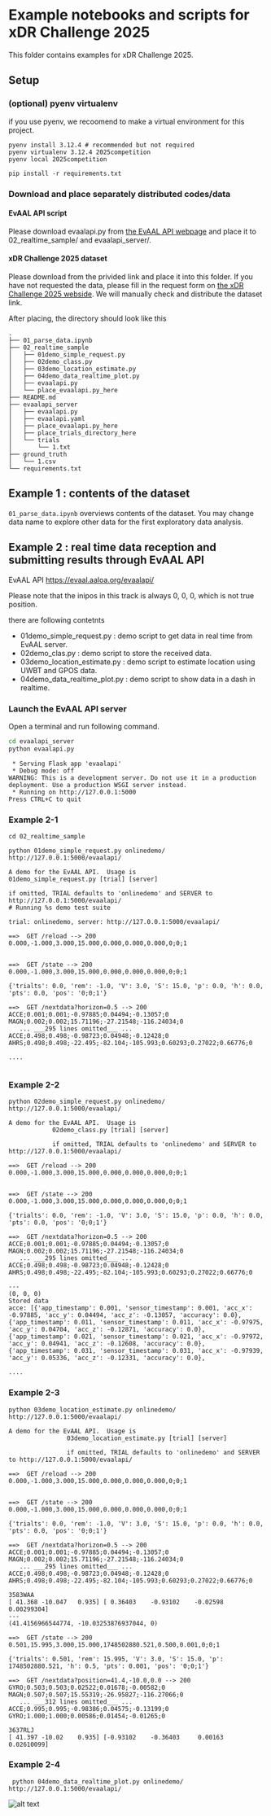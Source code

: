 # Example notebooks and scripts for xDR Challenge 2025



This folder contains examples for xDR Challenge 2025.

## Setup

### (optional) pyenv virtualenv 
if you use pyenv, we recoomend to make a virtual environment for this project.
```
pyenv install 3.12.4 # recommended but not required
pyenv virtualenv 3.12.4 2025competition
pyenv local 2025competition
```

```
pip install -r requirements.txt
```


### Download and place separately distributed codes/data

#### EvAAL API script
Please download evaalapi.py from [the EvAAL API webpage](https://evaal.aaloa.org/evaalapi/) and place it to 02_realtime_sample/ and evaalapi_server/.

#### xDR Challenge 2025 dataset
Please download from the privided link and place it into this folder.
If you have not requested the data, please fill in the request form on [the xDR Challenge 2025 webside](https://unit.aist.go.jp/rihsa/xDR-Challenge-2025/).
We will manually check and distribute the dataset link.

After placing, the directory should look like this

```
.
├── 01_parse_data.ipynb
├── 02_realtime_sample
│   ├── 01demo_simple_request.py
│   ├── 02demo_class.py
│   ├── 03demo_location_estimate.py
│   ├── 04demo_data_realtime_plot.py
│   ├── evaalapi.py
│   └── place_evaalapi.py_here
├── README.md
├── evaalapi_server
│   ├── evaalapi.py
│   ├── evaalapi.yaml
│   ├── place_evaalapi.py_here
│   ├── place_trials_directory_here
│   └── trials
│       └── 1.txt
├── ground_truth
│   └── 1.csv
└── requirements.txt
```




## Example 1 : contents of the dataset

`01_parse_data.ipynb` overviews contents of the dataset.
You may change data name to explore other data for the first exploratory data analysis.


## Example 2 : real time data reception and submitting results through EvAAL API
EvAAL API 
https://evaal.aaloa.org/evaalapi/


Please note that the inipos in this track is always 0, 0, 0, which is not true position.

there are following contetnts

* 01demo_simple_request.py : demo script to get data in real time from EvAAL server.
* 02demo_clas.py : demo script to store the received data.
* 03demo_location_estimate.py : demo script to estimate location using UWBT and GPOS data.
* 04demo_data_realtime_plot.py : demo script to show data in a dash in realtime.


### Launch the EvAAL API server
Open a terminal and run following command.
```bash
cd evaalapi_server
python evaalapi.py
```

```
 * Serving Flask app 'evaalapi'
 * Debug mode: off
WARNING: This is a development server. Do not use it in a production deployment. Use a production WSGI server instead.
 * Running on http://127.0.0.1:5000
Press CTRL+C to quit
```



### Example 2-1

```
cd 02_realtime_sample
```

```
python 01demo_simple_request.py onlinedemo/ http://127.0.0.1:5000/evaalapi/
```


```
A demo for the EvAAL API.  Usage is
01demo_simple_request.py [trial] [server]

if omitted, TRIAL defaults to 'onlinedemo' and SERVER to http://127.0.0.1:5000/evaalapi/
# Running %s demo test suite

trial: onlinedemo, server: http://127.0.0.1:5000/evaalapi/

==>  GET /reload --> 200
0.000,-1.000,3.000,15.000,0.000,0.000,0.000,0;0;1


==>  GET /state --> 200
0.000,-1.000,3.000,15.000,0.000,0.000,0.000,0;0;1

{'trialts': 0.0, 'rem': -1.0, 'V': 3.0, 'S': 15.0, 'p': 0.0, 'h': 0.0, 'pts': 0.0, 'pos': '0;0;1'}

==>  GET /nextdata?horizon=0.5 --> 200
ACCE;0.001;0.001;-0.97885;0.04494;-0.13057;0
MAGN;0.002;0.002;15.71196;-27.21548;-116.24034;0
   ... ___295 lines omitted___ ...   
ACCE;0.498;0.498;-0.98723;0.04948;-0.12428;0
AHRS;0.498;0.498;-22.495;-82.104;-105.993;0.60293;0.27022;0.66776;0

....


```



### Example 2-2

```
python 02demo_simple_request.py onlinedemo/ http://127.0.0.1:5000/evaalapi/
```


```
A demo for the EvAAL API.  Usage is
            02demo_class.py [trial] [server]

            if omitted, TRIAL defaults to 'onlinedemo' and SERVER to http://127.0.0.1:5000/evaalapi/

==>  GET /reload --> 200
0.000,-1.000,3.000,15.000,0.000,0.000,0.000,0;0;1


==>  GET /state --> 200
0.000,-1.000,3.000,15.000,0.000,0.000,0.000,0;0;1

{'trialts': 0.0, 'rem': -1.0, 'V': 3.0, 'S': 15.0, 'p': 0.0, 'h': 0.0, 'pts': 0.0, 'pos': '0;0;1'}

==>  GET /nextdata?horizon=0.5 --> 200
ACCE;0.001;0.001;-0.97885;0.04494;-0.13057;0
MAGN;0.002;0.002;15.71196;-27.21548;-116.24034;0
   ... ___295 lines omitted___ ...   
ACCE;0.498;0.498;-0.98723;0.04948;-0.12428;0
AHRS;0.498;0.498;-22.495;-82.104;-105.993;0.60293;0.27022;0.66776;0

---
(0, 0, 0)
Stored data 
acce: [{'app_timestamp': 0.001, 'sensor_timestamp': 0.001, 'acc_x': -0.97885, 'acc_y': 0.04494, 'acc_z': -0.13057, 'accuracy': 0.0}, {'app_timestamp': 0.011, 'sensor_timestamp': 0.011, 'acc_x': -0.97975, 'acc_y': 0.04704, 'acc_z': -0.12871, 'accuracy': 0.0}, {'app_timestamp': 0.021, 'sensor_timestamp': 0.021, 'acc_x': -0.97972, 'acc_y': 0.04941, 'acc_z': -0.12608, 'accuracy': 0.0}, {'app_timestamp': 0.031, 'sensor_timestamp': 0.031, 'acc_x': -0.97939, 'acc_y': 0.05336, 'acc_z': -0.12331, 'accuracy': 0.0},  

....

```


### Example 2-3

```
python 03demo_location_estimate.py onlinedemo/ http://127.0.0.1:5000/evaalapi/
```

```
A demo for the EvAAL API.  Usage is
                03demo_location_estimate.py [trial] [server]

                if omitted, TRIAL defaults to 'onlinedemo' and SERVER to http://127.0.0.1:5000/evaalapi/

==>  GET /reload --> 200
0.000,-1.000,3.000,15.000,0.000,0.000,0.000,0;0;1


==>  GET /state --> 200
0.000,-1.000,3.000,15.000,0.000,0.000,0.000,0;0;1

{'trialts': 0.0, 'rem': -1.0, 'V': 3.0, 'S': 15.0, 'p': 0.0, 'h': 0.0, 'pts': 0.0, 'pos': '0;0;1'}

==>  GET /nextdata?horizon=0.5 --> 200
ACCE;0.001;0.001;-0.97885;0.04494;-0.13057;0
MAGN;0.002;0.002;15.71196;-27.21548;-116.24034;0
   ... ___295 lines omitted___ ...   
ACCE;0.498;0.498;-0.98723;0.04948;-0.12428;0
AHRS;0.498;0.498;-22.495;-82.104;-105.993;0.60293;0.27022;0.66776;0

3583WAA
[ 41.368 -10.047   0.935] [ 0.36403    -0.93102    -0.02598     0.00299304]
---
(41.4156966544774, -10.03253876937044, 0)

==>  GET /state --> 200
0.501,15.995,3.000,15.000,1748502880.521,0.500,0.001,0;0;1

{'trialts': 0.501, 'rem': 15.995, 'V': 3.0, 'S': 15.0, 'p': 1748502880.521, 'h': 0.5, 'pts': 0.001, 'pos': '0;0;1'}

==>  GET /nextdata?position=41.4,-10.0,0.0 --> 200
GYRO;0.503;0.503;0.02522;0.01678;-0.00582;0
MAGN;0.507;0.507;15.55319;-26.95827;-116.27066;0
   ... ___312 lines omitted___ ...   
ACCE;0.995;0.995;-0.98386;0.04575;-0.13199;0
GYRO;1.000;1.000;0.00586;0.01454;-0.01265;0

3637RLJ
[ 41.397 -10.02    0.935] [-0.93102    -0.36403     0.00163     0.02610099]
```

### Example 2-4

```
 python 04demo_data_realtime_plot.py onlinedemo/ http://127.0.0.1:5000/evaalapi/
```

![alt text](figs/example2-4.png)
